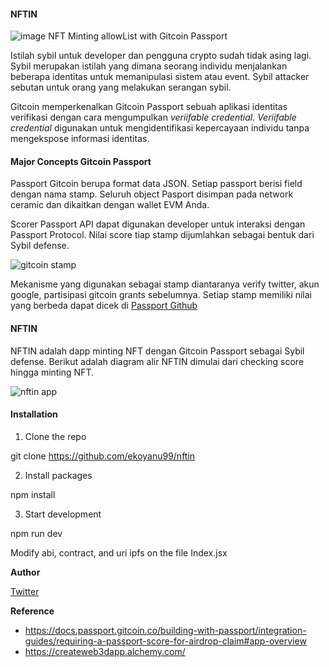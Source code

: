 #### **NFTIN**

![image](https://github.com/ekoyanu99/nftin/assets/36530602/344d967e-2780-4805-a8fc-f90096c7bbc4)
NFT Minting allowList with Gitcoin Passport

Istilah sybil untuk developer dan pengguna crypto sudah tidak asing lagi. Sybil merupakan istilah yang dimana seorang individu menjalankan beberapa identitas untuk memanipulasi sistem atau event. Sybil attacker sebutan untuk orang yang melakukan serangan sybil.

Gitcoin memperkenalkan Gitcoin Passport sebuah aplikasi identitas verifikasi dengan cara mengumpulkan *veriifable credential. Veriifable credential*  digunakan untuk mengidentifikasi kepercayaan individu tanpa mengekspose informasi identitas. 
#### **Major Concepts Gitcoin Passport**
Passport Gitcoin berupa format data JSON. Setiap passport berisi field dengan nama stamp. Seluruh object Pasport disimpan pada network ceramic dan dikaitkan dengan wallet EVM Anda. 

Scorer Passport API dapat digunakan developer untuk interaksi dengan Passport Protocol. Nilai score tiap stamp dijumlahkan sebagai bentuk dari Sybil defense.

![gitcoin stamp](https://github.com/ekoyanu99/nftin/assets/36530602/cc2d0b77-7c33-4146-a85f-b63327ff727a)

Mekanisme yang digunakan sebagai stamp diantaranya verify twitter, akun google, partisipasi gitcoin grants sebelumnya. Setiap stamp memiliki nilai yang berbeda dapat dicek di [Passport Github](https://github.com/gitcoinco/passport-scorer/blob/main/api/scorer/settings/gitcoin_passport_weights.py)

#### **NFTIN**
NFTIN adalah dapp minting NFT dengan Gitcoin Passport sebagai Sybil defense. Berikut adalah diagram alir NFTIN dimulai dari checking score hingga minting NFT. 

![nftin app](https://github.com/ekoyanu99/nftin/assets/36530602/0886e4ea-e85d-4341-8b73-5e423af6b294)

#### **Installation** 
1. Clone the repo

git clone <https://github.com/ekoyanu99/nftin>

2. Install packages

npm install

3. Start development

npm run dev

Modify abi, contract, and uri ipfs on the file Index.jsx

**Author**

[Twitter](https://twitter.com/ekoyanu99)

**Reference**

- https://docs.passport.gitcoin.co/building-with-passport/integration-guides/requiring-a-passport-score-for-airdrop-claim#app-overview
- https://createweb3dapp.alchemy.com/
